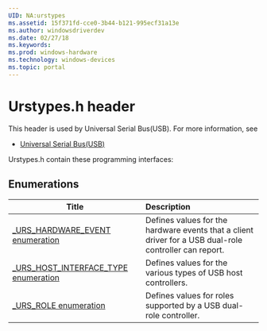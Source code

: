 ```yaml
---
UID: NA:urstypes
ms.assetid: 15f371fd-cce0-3b44-b121-995ecf31a13e
ms.author: windowsdriverdev
ms.date: 02/27/18
ms.keywords: 
ms.prod: windows-hardware
ms.technology: windows-devices
ms.topic: portal
---
```


# Urstypes.h header



This header is used by Universal Serial Bus(USB). For more information, see
- [Universal Serial Bus(USB)](../_usbref/index.md)

Urstypes.h contain these programming interfaces:


## Enumerations

| Title   | Description   |
| ---- |:---- |
| [_URS_HARDWARE_EVENT enumeration](ne-urstypes-_urs_hardware_event.md) | Defines values for the hardware events that a client driver for a USB dual-role controller can report. |
| [_URS_HOST_INTERFACE_TYPE enumeration](ne-urstypes-_urs_host_interface_type.md) | Defines values for the various types of USB host controllers. |
| [_URS_ROLE enumeration](ne-urstypes-_urs_role.md) | Defines values for roles supported by a USB dual-role controller. |
